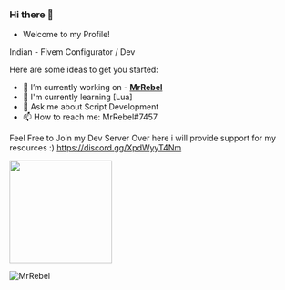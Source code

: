 ### Hi there 👋

- Welcome to my Profile!

Indian - Fivem Configurator / Dev

Here are some ideas to get you started:

- 🔭 I’m currently working on - <a href="https://github.com/MrRebel568">**MrRebel**</a>
- 🙂 I'm currently learning [Lua]
- 💬 Ask me about Script Development
- 📫 How to reach me: MrRebel#7457

Feel Free to Join my Dev Server Over here i will provide support for my resources :)  https://discord.gg/XpdWyyT4Nm

<div "
  <a href="https://github.com/MrRebel">
<img height="180em" src="https://github-readme-stats.vercel.app/api?username=MrRebel&show_icons=true&theme=github_dark&include_all_commits=true&count_private=true&show_icons=true"/>
</div>
<p align="left"> <img src="https://komarev.com/ghpvc/?username=MrRebel" alt="MrRebel" /> </p>
